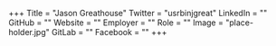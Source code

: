 +++
Title = "Jason Greathouse"
Twitter = "usrbinjgreat"
LinkedIn = ""
GitHub = ""
Website = ""
Employer = ""
Role = ""
Image = "place-holder.jpg"
GitLab = ""
Facebook = ""
+++
